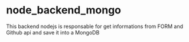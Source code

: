 # node_backend_mongo
This backend nodejs is responsable for get informations from FORM and Github api and save it into a MongoDB
